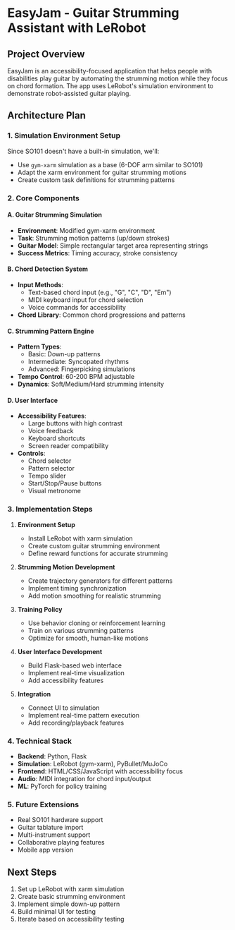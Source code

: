 # EasyJam - Guitar Strumming Assistant with LeRobot

## Project Overview
EasyJam is an accessibility-focused application that helps people with disabilities play guitar by automating the strumming motion while they focus on chord formation. The app uses LeRobot's simulation environment to demonstrate robot-assisted guitar playing.

## Architecture Plan

### 1. Simulation Environment Setup
Since SO101 doesn't have a built-in simulation, we'll:
- Use `gym-xarm` simulation as a base (6-DOF arm similar to SO101)
- Adapt the xarm environment for guitar strumming motions
- Create custom task definitions for strumming patterns

### 2. Core Components

#### A. Guitar Strumming Simulation
- **Environment**: Modified gym-xarm environment
- **Task**: Strumming motion patterns (up/down strokes)
- **Guitar Model**: Simple rectangular target area representing strings
- **Success Metrics**: Timing accuracy, stroke consistency

#### B. Chord Detection System
- **Input Methods**:
  - Text-based chord input (e.g., "G", "C", "D", "Em")
  - MIDI keyboard input for chord selection
  - Voice commands for accessibility
- **Chord Library**: Common chord progressions and patterns

#### C. Strumming Pattern Engine
- **Pattern Types**:
  - Basic: Down-up patterns
  - Intermediate: Syncopated rhythms
  - Advanced: Fingerpicking simulations
- **Tempo Control**: 60-200 BPM adjustable
- **Dynamics**: Soft/Medium/Hard strumming intensity

#### D. User Interface
- **Accessibility Features**:
  - Large buttons with high contrast
  - Voice feedback
  - Keyboard shortcuts
  - Screen reader compatibility
- **Controls**:
  - Chord selector
  - Pattern selector
  - Tempo slider
  - Start/Stop/Pause buttons
  - Visual metronome

### 3. Implementation Steps

1. **Environment Setup**
   - Install LeRobot with xarm simulation
   - Create custom guitar strumming environment
   - Define reward functions for accurate strumming

2. **Strumming Motion Development**
   - Create trajectory generators for different patterns
   - Implement timing synchronization
   - Add motion smoothing for realistic strumming

3. **Training Policy**
   - Use behavior cloning or reinforcement learning
   - Train on various strumming patterns
   - Optimize for smooth, human-like motions

4. **User Interface Development**
   - Build Flask-based web interface
   - Implement real-time visualization
   - Add accessibility features

5. **Integration**
   - Connect UI to simulation
   - Implement real-time pattern execution
   - Add recording/playback features

### 4. Technical Stack
- **Backend**: Python, Flask
- **Simulation**: LeRobot (gym-xarm), PyBullet/MuJoCo
- **Frontend**: HTML/CSS/JavaScript with accessibility focus
- **Audio**: MIDI integration for chord input/output
- **ML**: PyTorch for policy training

### 5. Future Extensions
- Real SO101 hardware support
- Guitar tablature import
- Multi-instrument support
- Collaborative playing features
- Mobile app version

## Next Steps
1. Set up LeRobot with xarm simulation
2. Create basic strumming environment
3. Implement simple down-up pattern
4. Build minimal UI for testing
5. Iterate based on accessibility testing